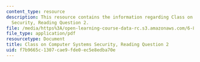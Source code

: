 ```yaml
---
content_type: resource
description: This resource contains the information regarding Class on Computer Systems
  Security, Reading Question 2.
file: /media/https%3A/open-learning-course-data-rc.s3.amazonaws.com/6-858-computer-systems-security-fall-2014/f7b9665c1307cae9fde0ec5e8edba70e_MIT6_858F14_Reading2.pdf
file_type: application/pdf
resourcetype: Document
title: Class on Computer Systems Security, Reading Question 2
uid: f7b9665c-1307-cae9-fde0-ec5e8edba70e
---
```

